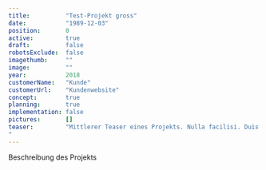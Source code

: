 ```yaml
---
title:          "Test-Projekt gross"
date:           "1989-12-03"
position:       0
active:         true
draft:          false
robotsExclude:  false
imagethumb:     ""
image:          ""
year:           2018
customerName:   "Kunde"
customerUrl:    "Kundenwebsite"       
concept:        true
planning:       true
implementation: false
pictures:       []
teaser:         "Mittlerer Teaser eines Projekts. Nulla facilisi. Duis aliquet egestas purus in blandit. Curabitur vulputate, ligula lacinia scelerisque tempor, lacus lacus ornare ante, ac egestas est urna sit amet arcu. Class aptent taciti sociosqu ad litora torquent per conubia nostra, per inceptos himenaeos. Sed.
"
---
```

Beschreibung des Projekts
